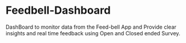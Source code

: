 # Feedbell-Dashboard
DashBoard to monitor data from the Feed-bell App and Provide clear insights and real time feedback using Open and Closed ended Survey.
